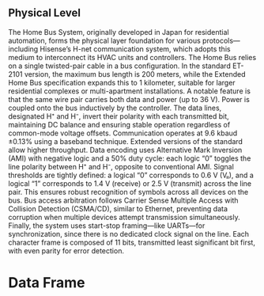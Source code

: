
## Physical Level
The Home Bus System, originally developed in Japan for residential automation, forms the physical layer foundation for various protocols—including Hisense’s H-net communication system, which adopts this medium to interconnect its HVAC units and controllers.
The Home Bus relies on a single twisted-pair cable in a bus configuration. In the standard ET-2101 version, the maximum bus length is 200 meters, while the Extended Home Bus specification expands this to 1 kilometer, suitable for larger residential complexes or multi-apartment installations.
A notable feature is that the same wire pair carries both data and power (up to 36 V). Power is coupled onto the bus inductively by the controller. The data lines, designated H⁺ and H⁻, invert their polarity with each transmitted bit, maintaining DC balance and ensuring stable operation regardless of common-mode voltage offsets.
Communication operates at 9.6 kbaud ±0.13% using a baseband technique. Extended versions of the standard allow higher throughput. Data encoding uses Alternative Mark Inversion (AMI) with negative logic and a 50% duty cycle: each logic “0” toggles the line polarity between H⁺ and H⁻, opposite to conventional AMI.
Signal thresholds are tightly defined: a logical “0” corresponds to 0.6 V (Vₗₗ), and a logical “1” corresponds to 1.4 V (receive) or 2.5 V (transmit) across the line pair. This ensures robust recognition of symbols across all devices on the bus.
Bus access arbitration follows Carrier Sense Multiple Access with Collision Detection (CSMA/CD), similar to Ethernet, preventing data corruption when multiple devices attempt transmission simultaneously.
Finally, the system uses start-stop framing—like UARTs—for synchronization, since there is no dedicated clock signal on the line. Each character frame is composed of 11 bits, transmitted least significant bit first, with even parity for error detection.

# Data Frame
